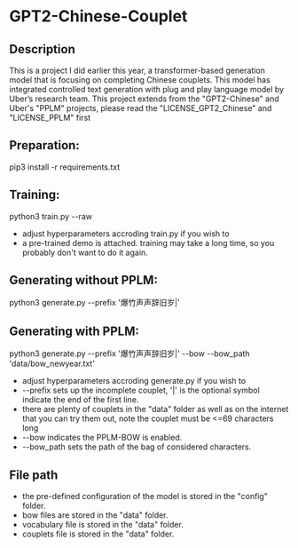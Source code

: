 # GPT2-Chinese-Couplet
## Description
This is a project I did earlier this year, a transformer-based generation model that is focusing on completing Chinese couplets. This model has integrated controlled text generation with plug and play language model by Uber’s research team.
This project extends from the "GPT2-Chinese" and Uber's "PPLM" projects, please read the "LICENSE_GPT2_Chinese" and "LICENSE_PPLM" first

## Preparation:
pip3 install -r requirements.txt

## Training:
python3 train.py --raw
- adjust hyperparameters accroding train.py if you wish to
- a pre-trained demo is attached. training may take a long time, so you probably don't want to do it again.

## Generating without PPLM:
python3 generate.py --prefix '爆竹声声辞旧岁|'

## Generating with PPLM:
python3 generate.py --prefix '爆竹声声辞旧岁|' --bow --bow_path 'data/bow_newyear.txt'

- adjust hyperparameters accroding generate.py if you wish to
- --prefix sets up the incomplete couplet, '|' is the optional symbol indicate the end of the first line.
- there are plenty of couplets in the "data" folder as well as on the internet that you can try them out, note the couplet must be <=69 characters long
- --bow indicates the PPLM-BOW is enabled.
- --bow_path sets the path of the bag of considered characters.

## File path
- the pre-defined configuration of the model is stored in the "config" folder.
- bow files are stored in the "data" folder.
- vocabulary file is stored in the "data" folder.
- couplets file is stored in the "data" folder.
